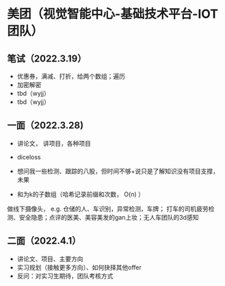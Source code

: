 # 美团（视觉智能中心-基础技术平台-IOT团队）

## 笔试（2022.3.19）

- 优惠券，满减、打折，给两个数组；遍历
- 加密解密
- tbd（wyjj）
- tbd（wyjj）

## 一面（2022.3.28)

- 讲论文， 讲项目，各种项目
- diceloss

- 想问我一些检测、跟踪的八股，但时间不够+说只是了解知识没有项目支撑，未果

- 和为k的子数组（哈希记录前缀和次数， O(n) ）

做线下摄像头， e.g. 仓储的人、车识别，异常检测，车牌； 打车的司机疲劳检测、安全隐患；点评的医美、美容美发的gan上妆；无人车团队的3d感知

## 二面（2022.4.1）

- 讲论文、项目、主要方向
- 实习规划（接触更多方向）、如何抉择其他offer
- 反问：对实习生期待，团队考核方式
